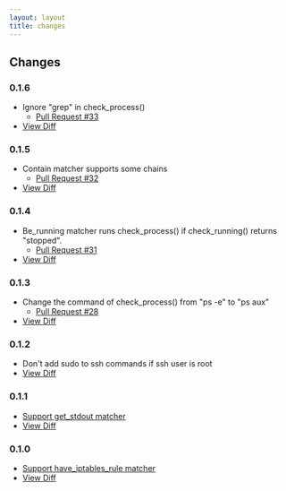 ```yaml
---
layout: layout
title: changes
---
```


## Changes

### 0.1.6

 * Ignore "grep" in check_process()
   * [Pull Request #33](https://github.com/mizzy/serverspec/pull/33)
 * [View Diff](https://github.com/mizzy/serverspec/compare/v0.1.5...v0.1.6)

### 0.1.5

 * Contain matcher supports some chains
   * [Pull Request #32](https://github.com/mizzy/serverspec/pull/32)
 * [View Diff](https://github.com/mizzy/serverspec/compare/v0.1.4...v0.1.5)

### 0.1.4

 * Be\_running matcher runs check\_process() if check\_running() returns "stopped".
   * [Pull Request #31](https://github.com/mizzy/serverspec/pull/31)
 * [View Diff](https://github.com/mizzy/serverspec/compare/v0.1.3...v0.1.4)

### 0.1.3

 * Change the command of check_process() from "ps -e" to "ps aux"
   * [Pull Request #28](https://github.com/mizzy/serverspec/pull/28)
 * [View Diff](https://github.com/mizzy/serverspec/compare/v0.1.2...v0.1.3)

### 0.1.2

 * Don't add sudo to ssh commands if ssh user is root
 * [View Diff](https://github.com/mizzy/serverspec/compare/v0.1.1...v0.1.2)

### 0.1.1

 * [Support get_stdout matcher](/matchers.html#commands)
 * [View Diff](https://github.com/mizzy/serverspec/compare/v0.1.0...v0.1.1)

### 0.1.0

 * [Support have\_iptables\_rule matcher](/matchers.html#iptables)
 * [View Diff](https://github.com/mizzy/serverspec/compare/v0.0.19...v0.1.0)
